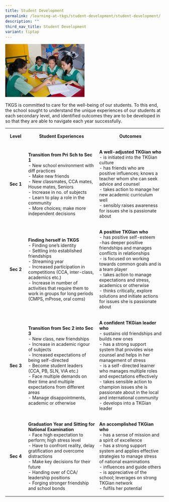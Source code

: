 ```yaml
---
title: Student Development
permalink: /learning-at-tkgs/student-development/student-development/
description: ""
third_nav_title: Student Development
variant: tiptap
---
```

<img style="width: 50%;" src="/images/wb.jpg">
<p>TKGS is committed to care for the well-being of our students. To this end, the school sought to understand the unique experiences of our students at each secondary level, and identified outcomes they are to be developed in so that they are able to navigate each year successfully.</p>
<table>
<tbody>
<tr>
<td style="text-align: center;" width="63">
<p><strong>Level</strong></p>
</td>
<td style="text-align: center;" width="282">
<p><strong>Student Experiences</strong></p>
</td>
<td style="text-align: center;" width="270">
<p><strong>Outcomes</strong></p>
</td>
</tr>
<tr>
<td style="text-align: center;">
<p><strong>Sec 1</strong></p>
</td>
<td>
<p><strong>Transition from Pri Sch to Sec 1<br></strong>- New school environment with diff practices<br>- Make new friends<br>- New classmates, CCA mates, House mates, Seniors<br>- Increase in no. of subjects<br>- Learn to play a role in the community<br>- More choices; make more independent decisions</p>
</td>
<td>
<p><strong>A well-adjusted TKGian who<br></strong>- is initiated into the TKGian culture<br>- has friends who are positive influences; knows a teacher whom she can seek advice and counsel<br>- takes action to manage her new academic curriculum well<br>- sensibly raises awareness for issues she is passionate about</p>
</td>
</tr>
<tr>
<td style="text-align: center;">
<p><strong>Sec 2</strong></p>
</td>
<td>
<p><strong>Finding herself in TKGS<br></strong>- Finding one’s identity<br>- Settling into established friendships<br>- Streaming year<br>- Increased participation in competitions (CCA, inter-class, academics etc.)<br>- Increase in number of activities that require them to work in groups for long periods (CMPS, mProse, oral coms)</p>
</td>
<td>
<p><strong>A positive TKGian who<br></strong>- has positive self-esteem<br>-has deeper positive friendships and manages conflicts in relationships<br>- is focused on working towards common goals and is a team player<br>- takes action to manage expectations and stress, academics or otherwise<br>- thinks critically, explore solutions and initiate actions for issues she is passionate about</p>
</td>
</tr>
<tr>
<td style="text-align: center;">
<p><strong>Sec 3</strong></p>
</td>
<td>
<p><strong>Transition from Sec 2 into Sec 3<br></strong>- New class, new friendships<br>- Increase in academic rigour of subjects<br>- Increased expectations of being self-directed<br>- Become student leaders (CCA, PB, SLN, ViA etc.)<br>- Face multiple demands on their time and multiple expectations from different areas<br>- Manage disappointments, academic or otherwise</p>
</td>
<td>
<p><strong>A confident TKGian leader who<br></strong>- sustains old friendships and builds new ones<br>- has a strong support system that provides wise counsel and helps in her management of stress<br>- is a self-directed learner who manages multiple roles and expectations effectively<br>- takes sensible action to champion issues she is passionate about in the local and international community<br>- develops into a TKGian leader</p>
</td>
</tr>
<tr>
<td style="text-align: center;">
<p><strong>Sec 4</strong></p>
</td>
<td>
<p><strong>Graduation Year and Sitting for National Examination<br></strong>- Face high expectation to perform; high stress level<br>- Have to confront reality, delay gratification and overcome distractions<br>- Make key decisions for their future<br>- Handing over of CCA/ leadership positions<br>- Forging stronger friendship and school bonds</p>
</td>
<td>
<p><strong>An accomplished TKGian who<br></strong>- has a sense of mission and a spirit of excellence<br>- has a strong support system and applies effective strategies to manage stress of national examinations<br>- influences and guide others<br>- is appreciative of the school; leverages on strong TKGian network<br>- fulfils her potential</p>
</td>
</tr>
</tbody>
</table>